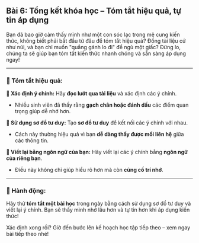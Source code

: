 ## Bài 6: Tổng kết khóa học – Tóm tắt hiệu quả, tự tin áp dụng

Bạn đã bao giờ cảm thấy mình như một con sóc lạc trong mê cung kiến thức, không biết phải bắt đầu từ đâu để tóm tắt hiệu quả? Đống tài liệu cứ như núi, và bạn chỉ muốn "quẳng gánh lo đi" để ngủ một giấc? Đừng lo, chúng ta sẽ giúp bạn tóm tắt kiến thức nhanh chóng và sẵn sàng áp dụng ngay!

---

### 📌 Tóm tắt hiệu quả:

**🔹 Xác định ý chính:**
Hãy **đọc lướt qua tài liệu** và xác định các ý chính.  
- Nhiều sinh viên đã thấy rằng **gạch chân hoặc đánh dấu** các điểm quan trọng giúp dễ nhớ hơn.

**🔹 Sử dụng sơ đồ tư duy:**
Tạo **sơ đồ tư duy** để kết nối các ý chính với nhau.  
- Cách này thường hiệu quả vì bạn **dễ dàng thấy được mối liên hệ** giữa các thông tin.

**🔹 Viết lại bằng ngôn ngữ của bạn:**
Hãy viết lại các ý chính bằng **ngôn ngữ của riêng bạn**.  
- Điều này không chỉ giúp hiểu rõ hơn mà còn **củng cố trí nhớ**.

---

### 🚀 Hành động:

Hãy thử **tóm tắt một bài học** trong ngày bằng cách sử dụng sơ đồ tư duy và viết lại ý chính. Bạn sẽ thấy mình nhớ lâu hơn và tự tin hơn khi áp dụng kiến thức!

Xác định xong rồi? Giờ đến bước lên kế hoạch học tập tiếp theo – xem ngay bài tiếp theo nhé!
